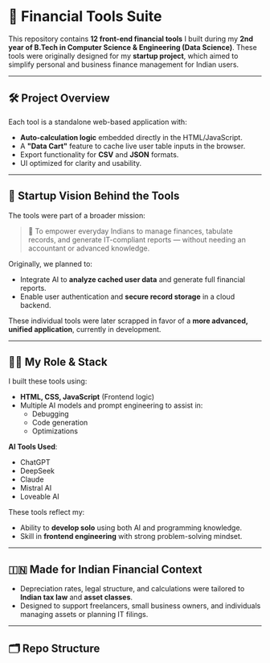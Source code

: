 # 💼 Financial Tools Suite

This repository contains **12 front-end financial tools** I built during my **2nd year of B.Tech in Computer Science & Engineering (Data Science)**. These tools were originally designed for my **startup project**, which aimed to simplify personal and business finance management for Indian users.

---

## 🛠️ Project Overview

Each tool is a standalone web-based application with:
- **Auto-calculation logic** embedded directly in the HTML/JavaScript.
- A **"Data Cart"** feature to cache live user table inputs in the browser.
- Export functionality for **CSV** and **JSON** formats.
- UI optimized for clarity and usability.

---

## 🚀 Startup Vision Behind the Tools

The tools were part of a broader mission:
> 🧾 To empower everyday Indians to manage finances, tabulate records, and generate IT-compliant reports — without needing an accountant or advanced knowledge.

Originally, we planned to:
- Integrate AI to **analyze cached user data** and generate full financial reports.
- Enable user authentication and **secure record storage** in a cloud backend.

These individual tools were later scrapped in favor of a **more advanced, unified application**, currently in development.

---

## 👨‍💻 My Role & Stack

I built these tools using:
- **HTML, CSS, JavaScript** (Frontend logic)
- Multiple AI models and prompt engineering to assist in:
  - Debugging
  - Code generation
  - Optimizations

**AI Tools Used**:
- ChatGPT
- DeepSeek
- Claude
- Mistral AI
- Loveable AI

These tools reflect my:
- Ability to **develop solo** using both AI and programming knowledge.
- Skill in **frontend engineering** with strong problem-solving mindset.

---

## 🇮🇳 Made for Indian Financial Context

- Depreciation rates, legal structure, and calculations were tailored to **Indian tax law** and **asset classes**.
- Designed to support freelancers, small business owners, and individuals managing assets or planning IT filings.

---

## 🗂️ Repo Structure

